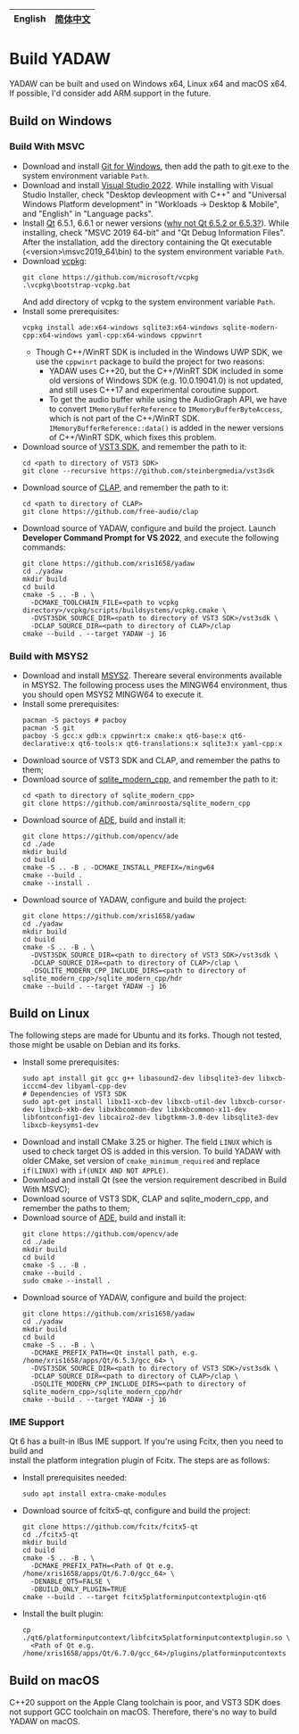 | English | [简体中文](./BUILD-zh.md) |
| ------- | ------------------------- |

# Build YADAW

YADAW can be built and used on Windows x64, Linux x64 and macOS x64. If
possible, I'd consider add ARM support in the future.

## Build on Windows

### Build With MSVC

- Download and install [Git for Windows](https://git-scm.com/download/win), then
  add the path to git.exe to the system environment variable `Path`.
- Download and install [Visual Studio 2022](https://visualstudio.microsoft.com/downloads/).
  While installing with Visual Studio Installer, check "Desktop devleopment with
  C++" and "Universal Windows Platform development" in "Workloads -> Desktop &
  Mobile", and "English" in "Language packs".
- Install [Qt](https://www.qt.io/download-open-source) 6.5.1, 6.6.1 or newer
  versions ([why not Qt 6.5.2 or 6.5.3?](https://bugreports.qt.io/browse/QTBUG-117852)).
  While installing, check "MSVC 2019 64-bit" and "Qt Debug Information Files".
  After the installation, add the directory containing the Qt executable (<Qt
  install directory>\<version>\msvc2019_64\bin) to the system environment
  variable `Path`.
- Download [vcpkg](https://github.com/microsoft/vcpkg):
  ```shell
  git clone https://github.com/microsoft/vcpkg
  .\vcpkg\bootstrap-vcpkg.bat
  ```
  And add directory of vcpkg to the system environment variable `Path`.
- Install some prerequisites:
  ```shell
  vcpkg install ade:x64-windows sqlite3:x64-windows sqlite-modern-cpp:x64-windows yaml-cpp:x64-windows cppwinrt
  ```
  - Though C++/WinRT SDK is included in the Windows UWP SDK, we use the
    `cppwinrt` package to build the project for two reasons:
    - YADAW uses C++20, but the C++/WinRT SDK included in some old versions of
      Windows SDK (e.g. 10.0.19041.0) is not updated, and still uses C++17 and
      experimental coroutine support.
    - To get the audio buffer while using the AudioGraph API, we have to convert
      `IMemoryBufferReference` to `IMemoryBufferByteAccess`, which is not part
      of the C++/WinRT SDK. `IMemoryBufferReference::data()` is added in the
      newer versions of C++/WinRT SDK, which fixes this problem.
- Download source of [VST3 SDK](https://github.com/steinbergmedia/vst3sdk),
  and remember the path to it:
  ```shell
  cd <path to directory of VST3 SDK>
  git clone --recursive https://github.com/steinbergmedia/vst3sdk
  ```
- Download source of [CLAP](https://github.com/free-audio/clap),
  and remember the path to it:
  ```shell
  cd <path to directory of CLAP>
  git clone https://github.com/free-audio/clap
  ```
- Download source of YADAW, configure and build the project. Launch **Developer
  Command Prompt for VS 2022**, and execute the following commands:
  ```shell
  git clone https://github.com/xris1658/yadaw
  cd ./yadaw
  mkdir build
  cd build
  cmake -S .. -B . \
    -DCMAKE_TOOLCHAIN_FILE=<path to vcpkg directory>/vcpkg/scripts/buildsystems/vcpkg.cmake \
    -DVST3SDK_SOURCE_DIR=<path to directory of VST3 SDK>/vst3sdk \
    -DCLAP_SOURCE_DIR=<path to directory of CLAP>/clap
  cmake --build . --target YADAW -j 16
  ```

### Build with MSYS2

- Download and install [MSYS2](https://www.msys2.org/).
  Thereare several environments available in MSYS2. The following process uses
  the MINGW64 environment, thus you should open MSYS2 MINGW64 to execute it.
- Install some prerequisites:
  ```shell
  pacman -S pactoys # pacboy
  pacman -S git
  pacboy -S gcc:x gdb:x cppwinrt:x cmake:x qt6-base:x qt6-declarative:x qt6-tools:x qt6-translations:x sqlite3:x yaml-cpp:x
  ```
- Download source of VST3 SDK and CLAP, and remember the paths to them;
- Download source of [sqlite_modern_cpp](https://github.com/aminroosta/sqlite_modern_cpp),
  and remember the path to it:
  ```shell
  cd <path to directory of sqlite_modern_cpp>
  git clone https://github.com/aminroosta/sqlite_modern_cpp
  ```
- Download source of [ADE](https://github.com/opencv/ade), build and install it:
  ```shell
  git clone https://github.com/opencv/ade
  cd ./ade
  mkdir build
  cd build
  cmake -S .. -B . -DCMAKE_INSTALL_PREFIX=/mingw64
  cmake --build .
  cmake --install .
  ```
- Download source of YADAW, configure and build the project:
  ```shell
  git clone https://github.com/xris1658/yadaw
  cd ./yadaw
  mkdir build
  cd build
  cmake -S .. -B . \
    -DVST3SDK_SOURCE_DIR=<path to directory of VST3 SDK>/vst3sdk \
    -DCLAP_SOURCE_DIR=<path to directory of CLAP>/clap \
    -DSQLITE_MODERN_CPP_INCLUDE_DIRS=<path to directory of sqlite_modern_cpp>/sqlite_modern_cpp/hdr
  cmake --build . --target YADAW -j 16
  ```

## Build on Linux
The following steps are made for Ubuntu and its forks. Though not tested, those
might be usable on Debian and its forks.

- Install some prerequisites:
  ```shell
  sudo apt install git gcc g++ libasound2-dev libsqlite3-dev libxcb-icccm4-dev libyaml-cpp-dev
  # Dependencies of VST3 SDK
  sudo apt-get install libx11-xcb-dev libxcb-util-dev libxcb-cursor-dev libxcb-xkb-dev libxkbcommon-dev libxkbcommon-x11-dev libfontconfig1-dev libcairo2-dev libgtkmm-3.0-dev libsqlite3-dev libxcb-keysyms1-dev
  ```
- Download and install CMake 3.25 or higher. The field `LINUX` which is used to
  check target OS is added in this version. To build YADAW with older CMake,
  set version of `cmake_minimum_required` and replace `if(LINUX)` with
  `if(UNIX AND NOT APPLE)`.
- Download and install Qt (see the version requirement described in
  Build With MSVC);
- Download source of VST3 SDK, CLAP and sqlite_modern_cpp, and remember the
  paths to them;
- Download source of [ADE](https://github.com/opencv/ade), build and install it:
  ```shell
  git clone https://github.com/opencv/ade
  cd ./ade
  mkdir build
  cd build
  cmake -S .. -B .
  cmake --build .
  sudo cmake --install .
  ```
- Download source of YADAW, configure and build the project:
  ```shell
  git clone https://github.com/xris1658/yadaw
  cd ./yadaw
  mkdir build
  cd build
  cmake -S .. -B . \
    -DCMAKE_PREFIX_PATH=<Qt install path, e.g. /home/xris1658/apps/Qt/6.5.3/gcc_64> \
    -DVST3SDK_SOURCE_DIR=<path to directory of VST3 SDK>/vst3sdk \
    -DCLAP_SOURCE_DIR=<path to directory of CLAP>/clap \
    -DSQLITE_MODERN_CPP_INCLUDE_DIRS=<path to directory of sqlite_modern_cpp>/sqlite_modern_cpp/hdr
  cmake --build . --target YADAW -j 16
  ```

### IME Support

Qt 6 has a built-in IBus IME support. If you're using Fcitx, then you need to build and  
install the platform integration plugin of Fcitx. The steps are as follows:
- Install prerequisites needed:
  ```shell
  sudo apt install extra-cmake-modules
   ```
- Download source of fcitx5-qt, configure and build the project:
  ```shell
  git clone https://github.com/fcitx/fcitx5-qt
  cd ./fcitx5-qt
  mkdir build
  cd build
  cmake -S .. -B . \
    -DCMAKE_PREFIX_PATH=<Path of Qt e.g. /home/xris1658/apps/Qt/6.7.0/gcc_64> \
    -DENABLE_QT5=FALSE \
    -DBUILD_ONLY_PLUGIN=TRUE
  cmake --build . --target fcitx5platforminputcontextplugin-qt6
  ```

- Install the built plugin:
  ```shell
  cp ./qt6/platforminputcontext/libfcitx5platforminputcontextplugin.so \
    <Path of Qt e.g. /home/xris1658/apps/Qt/6.7.0/gcc_64>/plugins/platforminputcontexts
  ```

## Build on macOS

C++20 support on the Apple Clang toolchain is poor, and VST3 SDK does not
support GCC toolchain on macOS. Therefore, there's no way to build YADAW on
macOS.